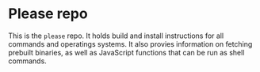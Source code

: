 # Please repo

This is the `please` repo. It holds build and install instructions
for all commands and operatings systems.
It also provies information on fetching prebuilt binaries,
as well as JavaScript functions that can be run as shell commands.
